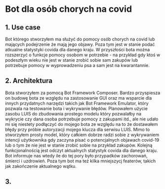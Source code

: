 # Bot dla osób chorych na covid
## 1. Use case
Bot którego stworzyłem ma służyć do pomocy osób chorych na covid lub mających podejrzenie że mają jego objawy. Poza tym jest w stanie podać atkualne statystyki covida dla danego kraju. W przyszłości bota można rozszerzyć o funkcje pomocy osobom w potrzebie - na przykład gdy ktoś w podeszłym wieku nie jest w stanie zrobić sobie sam zakupów lub potrzebuje pomocy w wyprowadzeniu psa a sam jest na kwarantannie.
## 2. Architektura
Bota stworzyłem za pomocą Bot Framework Composer. Bardzo przyspiesza on budowę bota ze względu na zastosowanie GUI oraz ma wsparcie dla innych przydatnych narzędzi takich jak Bot Framework Emulator, który pozwala na testowanie bota i wykrywanie błędów. Planowałem użycie zasobu LUIS do zbudowania prostego modelu który pozwalałby na wykrycie czy dana osoba potrzebuje pomocy z zakupami itd., ale nie udało mi się niestety podłączyć do mojego bota ze względu na to że dostawałem błędy przy próbie autoryzacji mojego klucza dla serwisu LUIS. 
Mimo to stworzyłem prosty model, który całkiem dobrze radzi sobie z wykrywaniem intencji użytkownika gdy zaczyna pisać o potencjalnych objawach covid-19 lub o tym że nie jest w stanie zrobić sobie na przykład zakupów. 
Kolejną funkcjonalnością jest odczyt aktualnych statystyk covida dla danego kraju. Bot informuje nas wtedy ile do tej pory było przypadków zachorowań, śmierci i uzdrowień. Poza tym bot ma też kilka mniejszycj featerów, takich jak zakończenie aktualnego wątku.
## 3. 
